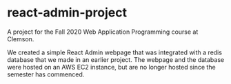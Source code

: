 # react-admin-project

A project for the Fall 2020 Web Application Programming course at Clemson.

We created a simple React Admin webpage that was integrated with a redis database that we made in an earlier project.
The webpage and the database were hosted on an AWS EC2 instance, but are no longer hosted since the semester has commenced.
